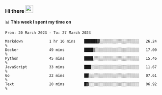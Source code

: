 ### Hi there <a href="https://www.gautamkrishnar.com/"><img src="https://media.giphy.com/media/hvRJCLFzcasrR4ia7z/giphy.gif" width="25px"></a>

📊 **This week I spent my time on**

<!--START_SECTION:waka-->

```text
From: 20 March 2023 - To: 27 March 2023

Markdown            1 hr 16 mins    ██████▓░░░░░░░░░░░░░░░░░░   26.24 %
Docker              49 mins         ████▒░░░░░░░░░░░░░░░░░░░░   17.00 %
Python              45 mins         ████░░░░░░░░░░░░░░░░░░░░░   15.46 %
JavaScript          33 mins         ███░░░░░░░░░░░░░░░░░░░░░░   11.67 %
Go                  22 mins         ██░░░░░░░░░░░░░░░░░░░░░░░   07.61 %
Text                20 mins         █▓░░░░░░░░░░░░░░░░░░░░░░░   06.92 %
```

<!--END_SECTION:waka-->

